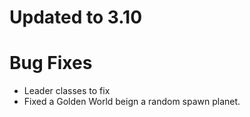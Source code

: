 # Updated to 3.10

# Bug Fixes
 * Leader classes to fix
 * Fixed a Golden World beign a random spawn planet.